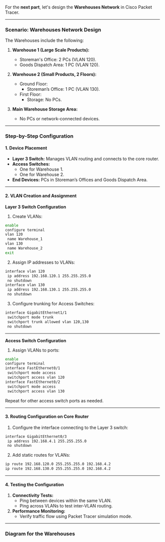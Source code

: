 For the **next part**, let's design the **Warehouses Network** in Cisco Packet Tracer.

---

### **Scenario: Warehouses Network Design**
The Warehouses include the following:
1. **Warehouse 1 (Large Scale Products):**
   - Storeman's Office: 2 PCs (VLAN 120).
   - Goods Dispatch Area: 1 PC (VLAN 120).

2. **Warehouse 2 (Small Products, 2 Floors):**
   - Ground Floor:
     - Storeman’s Office: 1 PC (VLAN 130).
   - First Floor:
     - Storage: No PCs.

3. **Main Warehouse Storage Area:** 
   - No PCs or network-connected devices.

---

### **Step-by-Step Configuration**

#### **1. Device Placement**
- **Layer 3 Switch:** Manages VLAN routing and connects to the core router.
- **Access Switches:**
  - One for Warehouse 1.
  - One for Warehouse 2.
- **End Devices:** PCs in Storeman’s Offices and Goods Dispatch Area.

---

#### **2. VLAN Creation and Assignment**

**Layer 3 Switch Configuration**
1. Create VLANs:
```bash
enable
configure terminal
vlan 120
 name Warehouse_1
vlan 130
 name Warehouse_2
exit
```

2. Assign IP addresses to VLANs:
```bash
interface vlan 120
 ip address 192.168.120.1 255.255.255.0
 no shutdown
interface vlan 130
 ip address 192.168.130.1 255.255.255.0
 no shutdown
```

3. Configure trunking for Access Switches:
```bash
interface GigabitEthernet1/1
 switchport mode trunk
 switchport trunk allowed vlan 120,130
 no shutdown
```

---

**Access Switch Configuration**
1. Assign VLANs to ports:
```bash
enable
configure terminal
interface FastEthernet0/1
 switchport mode access
 switchport access vlan 120
interface FastEthernet0/2
 switchport mode access
 switchport access vlan 130
```
Repeat for other access switch ports as needed.

---

#### **3. Routing Configuration on Core Router**
1. Configure the interface connecting to the Layer 3 switch:
```bash
interface GigabitEthernet0/3
 ip address 192.168.4.1 255.255.255.0
 no shutdown
```

2. Add static routes for VLANs:
```bash
ip route 192.168.120.0 255.255.255.0 192.168.4.2
ip route 192.168.130.0 255.255.255.0 192.168.4.2
```

---

#### **4. Testing the Configuration**
1. **Connectivity Tests:**
   - Ping between devices within the same VLAN.
   - Ping across VLANs to test inter-VLAN routing.
2. **Performance Monitoring:**
   - Verify traffic flow using Packet Tracer simulation mode.

---

### **Diagram for the Warehouses**

